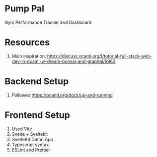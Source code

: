 # Pump Pal 

Gym Performance Tracker and Dashboard

# Resources
1. Main inspiration: https://discuss.ocaml.org/t/tutorial-full-stack-web-dev-in-ocaml-w-dream-bonsai-and-graphql/9963

# Backend Setup

1. Followed https://ocaml.org/docs/up-and-running

# Frontend Setup 

1. Used Vite
2. Svelte + Sveltekit
3. SvelteKit Demo App
4. Typescript syntax
5. ESLint and Prettier